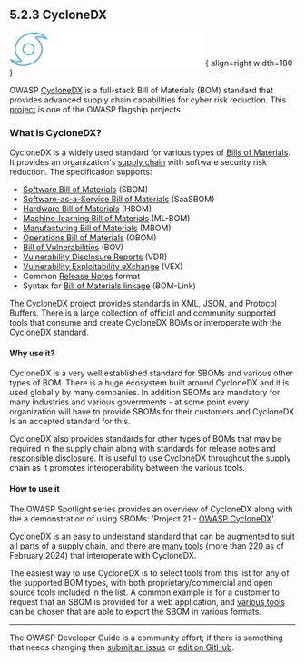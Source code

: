 ## 5.2.3 CycloneDX

![CycloneDX logo](../../assets/images/logos/cyclonedx.png "OWASP CycloneDX"){ align=right width=180 }

OWASP [CycloneDX][cyclonedx] is a full-stack Bill of Materials (BOM) standard
that provides advanced supply chain capabilities for cyber risk reduction.
This [project][cyclonedx-project] is one of the OWASP flagship projects.

### What is CycloneDX?

CycloneDX is a widely used standard for various types of [Bills of Materials][cyclonedx-spec].
It provides an organization's [supply chain][cschain] with software security risk reduction.
The specification supports:

* [Software Bill of Materials][cyclonedx-sbom] (SBOM)
* [Software-as-a-Service Bill of Materials][cyclonedx-saasbom] (SaaSBOM)
* [Hardware Bill of Materials][cyclonedx-hbom] (HBOM)
* [Machine-learning Bill of Materials][cyclonedx-mlbom] (ML-BOM)
* [Manufacturing Bill of Materials][cyclonedx-mbom] (MBOM)
* [Operations Bill of Materials][cyclonedx-obom] (OBOM)
* [Bill of Vulnerabilities][cyclonedx-bov] (BOV)
* [Vulnerability Disclosure Reports][cyclonedx-vdr] (VDR)
* [Vulnerability Exploitability eXchange][cyclonedx-vex] (VEX)
* Common [Release Notes][cyclonedx-notes] format
* Syntax for [Bill of Materials linkage][cyclonedx-bomlink] (BOM-Link)

The CycloneDX project provides standards in XML, JSON, and Protocol Buffers.
There is a large collection of official and community supported tools that consume and create CycloneDX BOMs
or interoperate with the CycloneDX standard.

#### Why use it?

CycloneDX is a very well established standard for SBOMs and various other types of BOM.
There is a huge ecosystem built around CycloneDX and it is used globally by many companies.
In addition SBOMs are mandatory for many industries and various governments - at some point every organization
will have to provide SBOMs for their customers and CycloneDX is an accepted standard for this.

CycloneDX also provides standards for other types of BOMs that may be required in the supply chain
along with standards for release notes and [responsible disclosure][csdisclose].
It is useful to use CycloneDX throughout the supply chain as it promotes interoperability between the various tools.

#### How to use it

The OWASP Spotlight series provides an overview of CycloneDX along with the a demonstration of using SBOMs:
'Project 21 - [OWASP CycloneDX][spotlight21]'.

CycloneDX is an easy to understand standard that can be augmented to suit all parts of a supply chain,
and there are [many tools][cyclonedx-tools] (more than 220 as of February 2024) that interoperate with CycloneDX.

The easiest way to use CycloneDX is to select tools from this list for any of the supported BOM types,
with both proprietary/commercial and open source tools included in the list.
A common example is for a customer to request that an SBOM is provided for a web application,
and [various tools][cyclonedx-tools] can be chosen that are able to export the SBOM in various formats.

----

The OWASP Developer Guide is a community effort; if there is something that needs changing
then [submit an issue][issue070203] or [edit on GitHub][edit070203].

[cschain]: https://cheatsheetseries.owasp.org/cheatsheets/Software_Supply_Chain_Security_Cheat_Sheet
[csdisclose]: https://cheatsheetseries.owasp.org/cheatsheets/Vulnerability_Disclosure_Cheat_Sheet
[cyclonedx]: https://cyclonedx.org/
[cyclonedx-bomlink]: https://cyclonedx.org/capabilities/bomlink/
[cyclonedx-bov]: https://cyclonedx.org/capabilities/bov/
[cyclonedx-hbom]: https://cyclonedx.org/capabilities/hbom/
[cyclonedx-mbom]: https://cyclonedx.org/capabilities/mbom/
[cyclonedx-mlbom]: https://cyclonedx.org/capabilities/mlbom/
[cyclonedx-notes]: https://cyclonedx.org/capabilities/release-notes/
[cyclonedx-obom]: https://cyclonedx.org/capabilities/obom/
[cyclonedx-project]: https://owasp.org/www-project-cyclonedx/
[cyclonedx-saasbom]: https://cyclonedx.org/capabilities/saasbom/
[cyclonedx-sbom]: https://cyclonedx.org/capabilities/sbom/
[cyclonedx-spec]: https://cyclonedx.org/specification/overview/
[cyclonedx-tools]: https://cyclonedx.org/tool-center/
[cyclonedx-vdr]: https://cyclonedx.org/capabilities/vdr/
[cyclonedx-vex]: https://cyclonedx.org/capabilities/vex/
[edit070203]: https://github.com/OWASP/DevGuide/blob/main/docs/05-implementation/02-dependencies/03-cyclonedx.md
[issue070203]: https://github.com/OWASP/DevGuide/issues/new?labels=content&template=request.md&title=Update:%2005-implementation/02-dependencies/03-cyclonedx
[spotlight21]: https://youtu.be/qEG6cxwl8os

